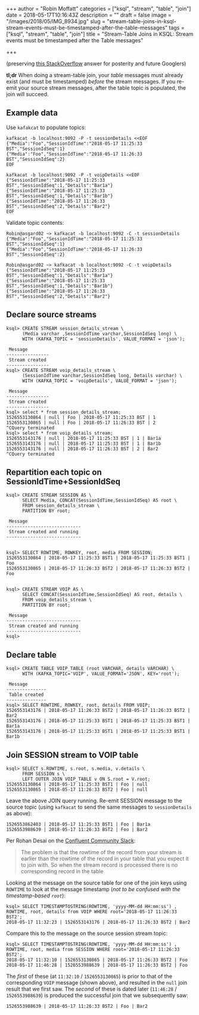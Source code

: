+++
author = "Robin Moffatt"
categories = ["ksql", "stream", "table", "join"]
date = 2018-05-17T10:16:43Z
description = ""
draft = false
image = "/images/2018/05/IMG_8934.jpg"
slug = "stream-table-joins-in-ksql-stream-events-must-be-timestamped-after-the-table-messages"
tags = ["ksql", "stream", "table", "join"]
title = "Stream-Table Joins in KSQL: Stream events must be timestamped after the Table messages"

+++

(preserving [this StackOverflow](https://stackoverflow.com/questions/50371518/kafka-ksql-simple-join-does-not-work/50390022#50390022) answer for posterity and future Googlers)

**tl;dr** When doing a stream-table join, your *table* messages must already exist (and must be timestamped) _before_ the stream messages. If you re-emit your source stream messages, after the table topic is populated, the join will succeed.

## Example data

Use `kafakcat` to populate topics:

    kafkacat -b localhost:9092 -P -t sessionDetails <<EOF
    {"Media":"Foo","SessionIdTime":"2018-05-17 11:25:33 BST","SessionIdSeq":1}
    {"Media":"Foo","SessionIdTime":"2018-05-17 11:26:33 BST","SessionIdSeq":2}
    EOF

    kafkacat -b localhost:9092 -P -t voipDetails <<EOF
    {"SessionIdTime":"2018-05-17 11:25:33 BST","SessionIdSeq":1,"Details":"Bar1a"}
    {"SessionIdTime":"2018-05-17 11:25:33 BST","SessionIdSeq":1,"Details":"Bar1b"}
    {"SessionIdTime":"2018-05-17 11:26:33 BST","SessionIdSeq":2,"Details":"Bar2"}
    EOF

Validate topic contents:

    Robin@asgard02 ~> kafkacat -b localhost:9092 -C -t sessionDetails
    {"Media":"Foo","SessionIdTime":"2018-05-17 11:25:33 BST","SessionIdSeq":1}
    {"Media":"Foo","SessionIdTime":"2018-05-17 11:26:33 BST","SessionIdSeq":2}

    Robin@asgard02 ~> kafkacat -b localhost:9092 -C -t voipDetails
    {"SessionIdTime":"2018-05-17 11:25:33 BST","SessionIdSeq":1,"Details":"Bar1a"}
    {"SessionIdTime":"2018-05-17 11:25:33 BST","SessionIdSeq":1,"Details":"Bar1b"}
    {"SessionIdTime":"2018-05-17 11:26:33 BST","SessionIdSeq":2,"Details":"Bar2"}


## Declare source streams

    ksql> CREATE STREAM session_details_stream \
          (Media varchar ,SessionIdTime varchar,SessionIdSeq long) \
          WITH (KAFKA_TOPIC = 'sessionDetails', VALUE_FORMAT = 'json');

     Message
    ----------------
     Stream created
    ----------------
    ksql> CREATE STREAM voip_details_stream \
          (SessionIdTime varchar,SessionIdSeq long, Details varchar) \
          WITH (KAFKA_TOPIC = 'voipDetails', VALUE_FORMAT = 'json');

     Message
    ----------------
     Stream created
    ----------------
    ksql> select * from session_details_stream;
    1526553130864 | null | Foo | 2018-05-17 11:25:33 BST | 1
    1526553130865 | null | Foo | 2018-05-17 11:26:33 BST | 2
    ^CQuery terminated
    ksql> select * from voip_details_stream;
    1526553143176 | null | 2018-05-17 11:25:33 BST | 1 | Bar1a
    1526553143176 | null | 2018-05-17 11:25:33 BST | 1 | Bar1b
    1526553143176 | null | 2018-05-17 11:26:33 BST | 2 | Bar2
    ^CQuery terminated

## Repartition each topic on SessionIdTime+SessionIdSeq

    ksql> CREATE STREAM SESSION AS \
          SELECT Media, CONCAT(SessionIdTime,SessionIdSeq) AS root \
          FROM session_details_stream \
          PARTITION BY root;

     Message
    ----------------------------
     Stream created and running
    ----------------------------


    ksql> SELECT ROWTIME, ROWKEY, root, media FROM SESSION;
    1526553130864 | 2018-05-17 11:25:33 BST1 | 2018-05-17 11:25:33 BST1 | Foo
    1526553130865 | 2018-05-17 11:26:33 BST2 | 2018-05-17 11:26:33 BST2 | Foo


    ksql> CREATE STREAM VOIP AS \
          SELECT CONCAT(SessionIdTime,SessionIdSeq) AS root, details \
          FROM voip_details_stream \
          PARTITION BY root;

     Message
    ----------------------------
     Stream created and running
    ----------------------------
    ksql>

## Declare table

    ksql> CREATE TABLE VOIP_TABLE (root VARCHAR, details VARCHAR) \
          WITH (KAFKA_TOPIC='VOIP', VALUE_FORMAT='JSON', KEY='root');

     Message
    ---------------
     Table created
    ---------------
    ksql> SELECT ROWTIME, ROWKEY, root, details FROM VOIP;
    1526553143176 | 2018-05-17 11:26:33 BST2 | 2018-05-17 11:26:33 BST2 | Bar2
    1526553143176 | 2018-05-17 11:25:33 BST1 | 2018-05-17 11:25:33 BST1 | Bar1a
    1526553143176 | 2018-05-17 11:25:33 BST1 | 2018-05-17 11:25:33 BST1 | Bar1b

## Join SESSION stream to VOIP table

    ksql> SELECT s.ROWTIME, s.root, s.media, v.details \
          FROM SESSION s \
          LEFT OUTER JOIN VOIP_TABLE v ON S.root = V.root;
    1526553130864 | 2018-05-17 11:25:33 BST1 | Foo | null
    1526553130865 | 2018-05-17 11:26:33 BST2 | Foo | null

Leave the above JOIN query running. Re-emit SESSION message to the source topic (using `kafkacat` to send the same messages to `sessionDetails` as above):

    1526553862403 | 2018-05-17 11:25:33 BST1 | Foo | Bar1a
    1526553988639 | 2018-05-17 11:26:33 BST2 | Foo | Bar2

Per Rohan Desai on the [Confluent Community Slack](https://slackpass.io/confluentcommunity):

> The problem is that the rowtime of the record from your stream is earlier than the rowtime of the record in your table that you expect it to join with. So when the stream record is processed there is no corresponding record in the table

Looking at the message on the source table for one of the join keys using `ROWTIME` to look at the message timestamp (_not to be confused with the timestamp-based `root`_):

    ksql> SELECT TIMESTAMPTOSTRING(ROWTIME, 'yyyy-MM-dd HH:mm:ss') , ROWTIME, root, details from VOIP WHERE root='2018-05-17 11:26:33 BST2';
    2018-05-17 11:32:23 | 1526553143176 | 2018-05-17 11:26:33 BST2 | Bar2

Compare this to the message on the source session stream topic:

    ksql> SELECT TIMESTAMPTOSTRING(ROWTIME, 'yyyy-MM-dd HH:mm:ss') , ROWTIME, root, media from SESSION WHERE root='2018-05-17 11:26:33 BST2';
    2018-05-17 11:32:10 | 1526553130865 | 2018-05-17 11:26:33 BST2 | Foo
    2018-05-17 11:46:28 | 1526553988639 | 2018-05-17 11:26:33 BST2 | Foo

The *first* of these (at `11:32:10` / `1526553130865`) is prior to that of the corresponding `VOIP` message (shown above), and resulted in the `null` join result that we first saw. The *second* of these is dated later (`11:46:28` / `1526553988639`) is produced the successful join that we subsequently saw:

    1526553988639 | 2018-05-17 11:26:33 BST2 | Foo | Bar2
